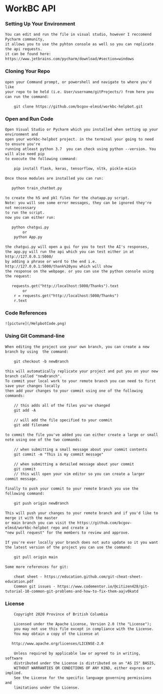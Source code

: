 # WorkBC API

### Setting Up Your Environment

    You can edit and run the file in visual studio, however I reccomend Pycharm community,
    it allows you to use the pyhton console as well so you can replicate the api requests.
    it can be found here: https://www.jetbrains.com/pycharm/download/#section=windows 

### Cloning Your Repo

    open your Command prompt, or powershell and navigate to where you'd like
    your repo to be held (i.e. User/username/gitProjects/) from here you can run the command: 

        git clone https://github.com/bcgov-elmsd/workbc-helpbot.git

### Open and Run Code

    Open Visual Studio or Pycharm which you installed when setting up your environment and
    open your workbc-helpbot project. in the terminal your going to need to ensure you're 
    running atleast python 3.7  you can check using python --version. You will also need pip
    to execute the following command:
        
        pip install flask, keras, tensorflow, nltk, pickle-mixin
    
    Once those modules are installed you can run:
       
       python train_chatbot.py
    
    to create the h5 and pkl files for the chatapp.py script.
    Note: you will see some error messages, they can be ignored they're not neccessary
    to run the script. 
    now you can either run:
       
       python chatgui.py
            or
        python App.py
     
    the chatgui.py will open a gui for you to test the AI's responses,
    the app.py will run the api which you can test either in at http://127.0.0.1:5000/
    by adding a phrase or word to the end i.e. http://127.0.0.1:5000/thank%20you which will show
    the response on the webpage. or you can use the python console using the request:
       
       requests.get("http://localhost:5000/Thanks").text
            or
        r = requests.get("http://localhost:5000/Thanks")
        r.text
### Code References
    ![picture](/HelpbotCode.png)
    
### Using Git Command-line

    When editing the project use your own branch, you can create a new branch by using  the command:

        git checkout -b newBranch

    this will automatically replicate your project and put you on your new branch called "newBranch".
    To commit your local work to your remote branch you can need to first save your changes locally 
    then add your changes to your commit using one of the following commands:

        // this adds all of the files you've changed
        git add -A  
        
        // will add the file specified to your commit
        git add filename

    to commit the file you've added you can either create a large or small note using one of the two commands:

        // when submitting a small message about your commit contents
        git commit -m "This is my commit message"   

        // when submitting a detailed message about your commit
        git commit
        // this will open your vim editor so you can create a larger commit message.

    finally to push your commit to your remote branch you use the following command:

        git push origin newBranch

    This will push your changes to your remote branch and if you'd like to merge it with the master 
    or main branch you can visit the https://github.com/bcgov-elmsd/workbc-helpbot repo and create a 
    "new pull request" for the members to review and approve.

    If you're ever locally your branch does not auto update so it you want the latest version of the project you can use the command:

        git pull origin main

    Some more references for git:

        cheat sheet - https://education.github.com/git-cheat-sheet-education.pdf
        Common git issues - https://www.codementor.io/@citizen428/git-tutorial-10-common-git-problems-and-how-to-fix-them-aajv0katd
        
        
   ### License
   
        Copyright 2020 Province of British Columbia

        Licensed under the Apache License, Version 2.0 (the "License");
        you may not use this file except in compliance with the License.
        You may obtain a copy of the License at

       http://www.apache.org/licenses/LICENSE-2.0

        Unless required by applicable law or agreed to in writing, software
        distributed under the License is distributed on an "AS IS" BASIS,
        WITHOUT WARRANTIES OR CONDITIONS OF ANY KIND, either express or implied.
        See the License for the specific language governing permissions and
        limitations under the License.
